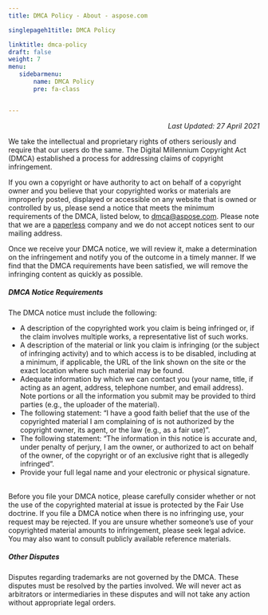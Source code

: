 ```yaml
---
title: DMCA Policy - About - aspose.com

singlepageh1title: DMCA Policy

linktitle: dmca-policy
draft: false
weight: 7
menu:
   sidebarmenu: 
       name: DMCA Policy
       pre: fa-class


---
```



<div class="box1">
<p style="text-align: right;"><em>Last Updated: </em><i>27 April 2021</i></p>
<p>We take the intellectual and proprietary rights of others seriously and require that our users do the same. The Digital Millennium Copyright Act (DMCA) established a process for addressing claims of copyright infringement.</p>
<p>If you own a copyright or have authority to act on behalf of a copyright owner and you believe that your copyrighted works or materials are improperly posted, displayed or accessible on any website that is owned or controlled by us, please send a notice that meets the minimum requirements of the DMCA, listed below, to <span id="cloak00c875c0a6526d4e23b237d81f6b65e6"><a href="mailto:dmca@aspose.com">dmca@aspose.com</a></span>. Please note that we are a <a href="/legal/paperless-policy">paperless</a> company and we do not accept notices sent to our mailing address.</p>
<p>Once we receive your DMCA notice, we will review it, make a determination on the infringement and notify you of the outcome in a timely manner. If we find that the DMCA requirements have been satisfied, we will remove the infringing content as quickly as possible.</p>
</div>
<div class="box1">
<h5>DMCA Notice Requirements</h5>
<p>The DMCA notice must include the following:</p>
<ul><li>A description of the copyrighted work you claim is being infringed or, if the claim involves multiple works, a representative list of such works.</li>
<li>A description of the material or link you claim is infringing (or the subject of infringing activity) and to which access is to be disabled, including at a minimum, if applicable, the URL of the link shown on the site or the exact location where such material may be found.</li>
<li>Adequate information by which we can contact you (your name, title, if acting as an agent, address, telephone number, and email address). Note portions or all the information you submit may be provided to third parties (e.g., the uploader of the material).</li>
<li>The following statement: “I have a good faith belief that the use of the copyrighted material I am complaining of is not authorized by the copyright owner, its agent, or the law (e.g., as a fair use)”.</li>
<li>The following statement: “The information in this notice is accurate and, under penalty of perjury, I am the owner, or authorized to act on behalf of the owner, of the copyright or of an exclusive right that is allegedly infringed”.</li>
<li>Provide your full legal name and your electronic or physical signature.</li>
</ul><p><br>Before you file your DMCA notice, please carefully consider whether or not the use of the copyrighted material at issue is protected by the Fair Use doctrine. If you file a DMCA notice when there is no infringing use, your request may be rejected. If you are unsure whether someone’s use of your copyrighted material amounts to infringement, please seek legal advice. You may also want to consult publicly available reference materials.</p>
<h5>Other Disputes</h5>
<p>Disputes regarding trademarks are not governed by the DMCA. These disputes must be resolved by the parties involved. We will never act as arbitrators or intermediaries in these disputes and will not take any action without appropriate legal orders.</p>
</div>
